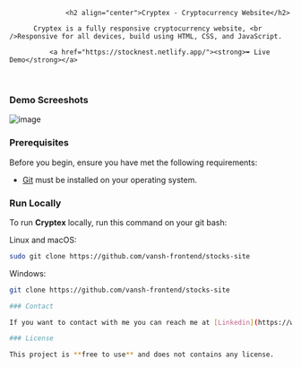                   <h2 align="center">Cryptex - Cryptocurrency Website</h2>

          Cryptex is a fully responsive cryptocurrency website, <br />Responsive for all devices, build using HTML, CSS, and JavaScript.

              <a href="https://stocknest.netlify.app/"><strong>➥ Live Demo</strong></a>

</div>

<br />

### Demo Screeshots

![image](https://github.com/vansh-frontend/TradeUp/assets/129588751/f4a694a5-d1c5-4681-9458-87dfbac0f0ea)


### Prerequisites

Before you begin, ensure you have met the following requirements:

- [Git](https://git-scm.com/downloads "Download Git") must be installed on your operating system.

### Run Locally

To run **Cryptex** locally, run this command on your git bash:

Linux and macOS:

```bash
sudo git clone https://github.com/vansh-frontend/stocks-site
```

Windows:

```bash
git clone https://github.com/vansh-frontend/stocks-site

### Contact

If you want to contact with me you can reach me at [Linkedin](https://www.linkedin.com/in/vansh-dhalor-000a7524a/).

### License

This project is **free to use** and does not contains any license.
```
